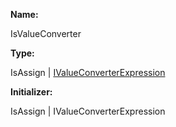 **Name:**

IsValueConverter

**Type:**

IsAssign | [IValueConverterExpression](https://gitbook-18.gitbook.io/au//runtime/ast/interfaces/ivalueconverterexpression)

**Initializer:**

IsAssign | IValueConverterExpression

